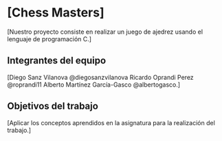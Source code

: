 # [Chess Masters]

[Nuestro proyecto consiste en realizar un juego de ajedrez usando el lenguaje de programación C.]

## Integrantes del equipo

[Diego Sanz Vilanova @diegosanzvilanova
Ricardo Oprandi Perez @roprandi11
Alberto Martínez García-Gasco @albertogasco.]

## Objetivos del trabajo

[Aplicar los conceptos aprendidos en la asignatura para la realización del trabajo.]

